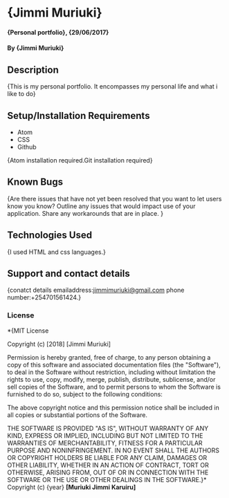 # {Jimmi Muriuki}
#### {Personal portfolio}, {29/06/2017}
#### By **{Jimmi Muriuki}**
## Description
{This is my personal portfolio. It encompasses my personal life and what i like to do}
## Setup/Installation Requirements
* Atom
* CSS
* Github

{Atom installation required.Git installation required}
## Known Bugs
{Are there issues that have not yet been resolved that you want to let users know you know? Outline any issues that would impact use of your application. Share any workarounds that are in place. }
## Technologies Used
{I used HTML and css languages.}
## Support and contact details
{conatct details
  emailaddress:jimmimuriuki@gmail.com
  phone number:+254701561424.}
### License
*{MIT License

Copyright (c) [2018] [Jimmi Muriuki]

Permission is hereby granted, free of charge, to any person obtaining a copy
of this software and associated documentation files (the "Software"), to deal
in the Software without restriction, including without limitation the rights
to use, copy, modify, merge, publish, distribute, sublicense, and/or sell
copies of the Software, and to permit persons to whom the Software is
furnished to do so, subject to the following conditions:

The above copyright notice and this permission notice shall be included in all
copies or substantial portions of the Software.

THE SOFTWARE IS PROVIDED "AS IS", WITHOUT WARRANTY OF ANY KIND, EXPRESS OR
IMPLIED, INCLUDING BUT NOT LIMITED TO THE WARRANTIES OF MERCHANTABILITY,
FITNESS FOR A PARTICULAR PURPOSE AND NONINFRINGEMENT. IN NO EVENT SHALL THE
AUTHORS OR COPYRIGHT HOLDERS BE LIABLE FOR ANY CLAIM, DAMAGES OR OTHER
LIABILITY, WHETHER IN AN ACTION OF CONTRACT, TORT OR OTHERWISE, ARISING FROM,
OUT OF OR IN CONNECTION WITH THE SOFTWARE OR THE USE OR OTHER DEALINGS IN THE
SOFTWARE.}*
Copyright (c) {year} **[Muriuki Jimmi Karuiru]**
